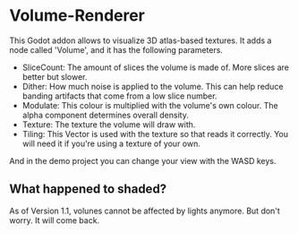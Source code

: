 # Volume-Renderer

This Godot addon allows to visualize 3D atlas-based textures.
It adds a node called 'Volume', and it has the following parameters.

- SliceCount: The amount of slices the volume is made of. More slices are better but slower.
- Dither: How much noise is applied to the volume. This can help reduce banding artifacts that come from a low slice number.
- Modulate: This colour is multiplied with the volume's own colour. The alpha component determines overall density.
- Texture: The texture the volume will draw with.
- Tiling: This Vector is used with the texture so that reads it correctly. You will need it if you're using a texture of your own.

And in the demo project you can change your view with the WASD keys.

## What happened to shaded?

As of Version 1.1, volunes cannot be affected by lights anymore. But don't worry. It will come back.

